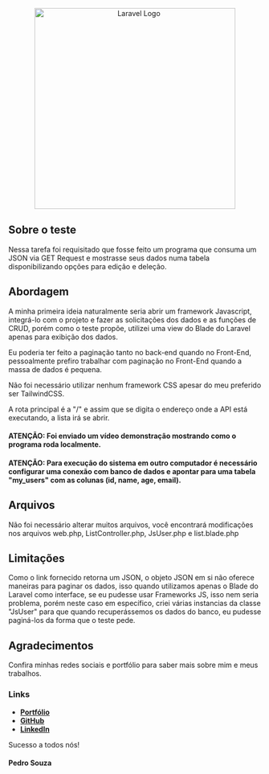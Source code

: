 <p align="center"><a href="https://laravel.com" target="_blank"><img src="https://raw.githubusercontent.com/laravel/art/master/logo-lockup/5%20SVG/2%20CMYK/1%20Full%20Color/laravel-logolockup-cmyk-red.svg" width="400" alt="Laravel Logo"></a></p>

## Sobre o teste

Nessa tarefa foi requisitado que fosse feito um programa que consuma um JSON via GET Request e mostrasse seus dados 
numa tabela disponibilizando opções para edição e deleção.

## Abordagem

A minha primeira ideia naturalmente seria abrir um framework Javascript, integrá-lo com o projeto e fazer as solicitações
dos dados e as funções de CRUD, porém como o teste propõe, utilizei uma view do Blade do Laravel apenas para exibição dos dados.

Eu poderia ter feito a paginação tanto no back-end quando no Front-End, pessoalmente prefiro trabalhar com paginação no
Front-End quando a massa de dados é pequena.

Não foi necessário utilizar nenhum framework CSS apesar do meu preferido ser TailwindCSS.

A rota principal é a "/" e assim que se digita o endereço onde a API está executando, a lista irá se abrir.

#### ATENÇÃO: Foi enviado um vídeo demonstração mostrando como o programa roda localmente.
#### ATENÇÃO: Para execução do sistema em outro computador é necessário configurar uma conexão com banco de dados e apontar para uma tabela "my_users" com as colunas (id, name, age, email).

## Arquivos

Não foi necessário alterar muitos arquivos, você encontrará modificações nos arquivos web.php, ListController.php, JsUser.php e list.blade.php

## Limitações

Como o link fornecido retorna um JSON, o objeto JSON em si não oferece maneiras para paginar os dados, isso quando utilizamos
apenas o Blade do Laravel como interface, se eu pudesse usar Frameworks JS, isso nem seria problema, porém neste caso em
específico, criei várias instancias da classe "JsUser" para que quando recuperássemos os dados do banco, eu pudesse paginá-los
da forma que o teste pede.

## Agradecimentos

Confira minhas redes sociais e portfólio para saber mais sobre mim e meus trabalhos.

### Links

- **[Portfólio](https://pedromends.github.io/)**
- **[GitHub](https://github.com/pedromends/)**
- **[LinkedIn](https://www.linkedin.com/in/pedro--souza//)**

Sucesso a todos nós!

#### Pedro Souza
